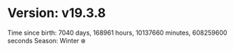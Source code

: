 # Version: v19.3.8
Time since birth: 7040 days, 168961 hours, 10137660 minutes, 608259600 seconds
Season: Winter ❄️

